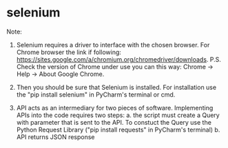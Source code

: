 # selenium


Note:

1. Selenium requires a driver to interface with the chosen browser.
For Chrome browser the link if following: https://sites.google.com/a/chromium.org/chromedriver/downloads.
P.S. Check the version of Chrome under use you can this way: Chrome -> Help -> About Google Chrome.

2. Then you should be sure that Selenium is installed. 
For installation use the "pip install selenium" in PyCharm's terminal or cmd.

3. API acts as an intermediary for two pieces of software.
Implementing APIs into the code requires two steps:
 a. the script must create a Query with parameter that is sent to the API. 
     To constuct the Query use the Python Request Library ("pip install requests" in PyCharm's terminal)
 b. API returns JSON response
